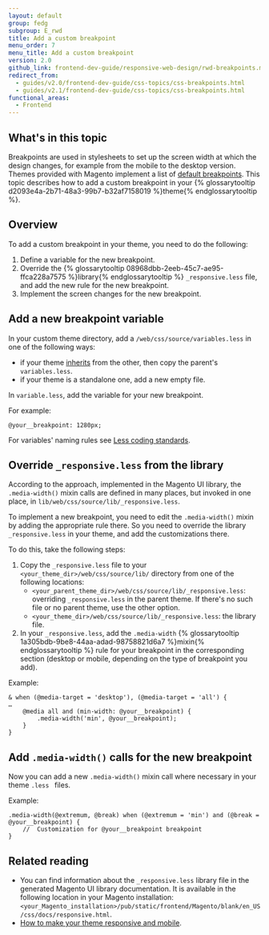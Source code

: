 ```yaml
---
layout: default
group: fedg
subgroup: E_rwd
title: Add a custom breakpoint
menu_order: 7
menu_title: Add a custom breakpoint
version: 2.0
github_link: frontend-dev-guide/responsive-web-design/rwd-breakpoints.md
redirect_from:
  - guides/v2.0/frontend-dev-guide/css-topics/css-breakpoints.html
  - guides/v2.1/frontend-dev-guide/css-topics/css-breakpoints.html
functional_areas:
  - Frontend
---
```


<h2>What's in this topic</h2>

Breakpoints are used in stylesheets to set up the screen width at which the design changes, for example from the mobile to the desktop version. Themes provided with Magento implement a list of [default breakpoints]({{page.baseurl}}frontend-dev-guide/responsive-web-design/rwd_css.html#fedg_rwd_css_break). This topic describes how to add a custom breakpoint in your {% glossarytooltip d2093e4a-2b71-48a3-99b7-b32af7158019 %}theme{% endglossarytooltip %}. 

## Overview
To add a custom breakpoint in your theme, you need to do the following:

1. Define a variable for the new breakpoint.
2. Override the {% glossarytooltip 08968dbb-2eeb-45c7-ae95-ffca228a7575 %}library{% endglossarytooltip %} `_responsive.less` file, and add the new rule for the new breakpoint. 
3. Implement the screen changes for the new breakpoint.

## Add a new breakpoint variable

In your custom theme directory, add a `/web/css/source/variables.less` in one of the following ways:

- if your theme [inherits]({{page.baseurl}}frontend-dev-guide/themes/theme-inherit.html) from the other, then copy the parent's `variables.less`.
- if your theme is a standalone one, add a new empty file.

In `variable.less`, add the variable for your new breakpoint.

For example:

    @your__breakpoint: 1280px;

For variables' naming rules see [Less coding standards](http://devdocs.magento.com/guides/v2.0/coding-standards/code-standard-less.html#variables).

## Override `_responsive.less` from the library

According to the approach, implemented in the Magento UI library, the `.media-width()` mixin calls are defined in many places, but invoked in one place, in `lib/web/css/source/lib/_responsive.less`. 

To implement a new breakpoint, you need to edit the `.media-width()` mixin by adding the appropriate rule there. So you need to override the library `_responsive.less` in your theme, and add the customizations there. 

To do this, take the following steps:

1. Copy the `_responsive.less` file to your `<your_theme_dir>/web/css/source/lib/` directory from one of the following locations:
	- `<your_parent_theme_dir>/web/css/source/lib/_responsive.less`: overriding `_responsive.less` in the parent theme. If there's no such file or no parent theme, use the other option. 
	- `<your_theme_dir>/web/css/source/lib/_responsive.less`: the library file.
2. In your `_responsive.less`, add the `.media-width` {% glossarytooltip 1a305bdb-9be8-44aa-adad-98758821d6a7 %}mixin{% endglossarytooltip %} rule for your breakpoint in the corresponding section (desktop or mobile, depending on the type of breakpoint you add).

Example:

    & when (@media-target = 'desktop'), (@media-target = 'all') {
    …
        @media all and (min-width: @your__breakpoint) {
            .media-width('min', @your__breakpoint);
        }
    }

## Add `.media-width()` calls for the new breakpoint

Now you can add a new `.media-width()` mixin call where necessary in your theme `.less ` files.

Example:

    .media-width(@extremum, @break) when (@extremum = 'min') and (@break = @your__breakpoint) {
        //  Customization for @your__breakpoint breakpoint
    }

## Related reading

- You can find information about the `_responsive.less` library file in the generated Magento UI library documentation. It is available in the following location in your Magento installation: `<your_Magento_installation>/pub/static/frontend/Magento/blank/en_US/css/docs/responsive.html`.
- [How to make your theme responsive and mobile]({{page.baseurl}}frontend-dev-guide/responsive-web-design/rwd_overview.html).
